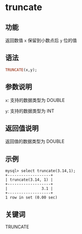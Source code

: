 # truncate

## 功能

返回数值 `x` 保留到小数点后 `y` 位的值

## 语法

```Haskell
TRUNCATE(x,y);
```

## 参数说明

`x`: 支持的数据类型为 DOUBLE

`y`: 支持的数据类型为 INT

## 返回值说明

返回值的数据类型为 DOUBLE

## 示例

```Plain Text
mysql> select truncate(3.14,1);
+-------------------+
| truncate(3.14, 1) |
+-------------------+
|               3.1 |
+-------------------+
1 row in set (0.00 sec)
```

## 关键词

TRUNCATE
